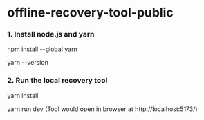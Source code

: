# offline-recovery-tool-public


### 1. Install node.js and yarn

npm install --global yarn

yarn --version

### 2. Run the local recovery tool

yarn install

yarn run dev (Tool would open in browser at http://localhost:5173/)
